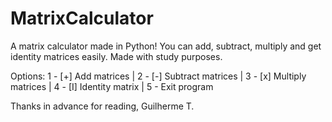 # MatrixCalculator
A matrix calculator made in Python! You can add, subtract, multiply and get identity matrices easily.
Made with study purposes.

Options: 
1 - [+] Add matrices |
2 - [-] Subtract matrices |
3 - [x] Multiply matrices |
4 - [I] Identity matrix |
5 - Exit program

Thanks in advance for reading,
Guilherme T.

